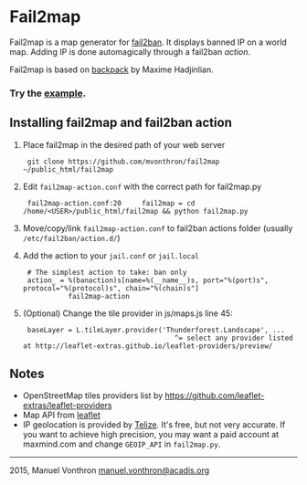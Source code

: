 Fail2map
========

Fail2map is a map generator for [fail2ban](http://www.fail2ban.org).
It displays banned IP on a world map. Adding IP is done automagically through a fail2ban *action*.

Fail2map is based on [backpack](https://github.com/maximeh/backpack) by Maxime Hadjinlian.

### Try the [example](http://mvonthron.github.io/fail2map).

Installing fail2map and fail2ban action
---------------------------------------
1. Place fail2map in the desired path of your web server

        git clone https://github.com/mvonthron/fail2map ~/public_html/fail2map

2. Edit `fail2map-action.conf` with the correct path for fail2map.py

        fail2map-action.conf:20     fail2map = cd /home/<USER>/public_html/fail2map && python fail2map.py

3. Move/copy/link `fail2map-action.conf` to fail2ban actions folder (usually `/etc/fail2ban/action.d/`)
4. Add the action to your `jail.conf` or `jail.local`

        # The simplest action to take: ban only
        action_ = %(banaction)s[name=%(__name__)s, port="%(port)s", protocol="%(protocol)s", chain="%(chain)s"]
                  fail2map-action

5. (Optional) Change the tile provider in js/maps.js line 45:

        baseLayer = L.tileLayer.provider('Thunderforest.Landscape', ...
                                            ^= select any provider listed at http://leaflet-extras.github.io/leaflet-providers/preview/ 
                                            
Notes
-----
* OpenStreetMap tiles providers list by https://github.com/leaflet-extras/leaflet-providers
* Map API from [leaflet](http://www.leafletjs.com)
* IP geolocation is provided by [Telize](http://http://www.telize.com/). It's free, but not very accurate. If you want to achieve high precision, you may want a paid account at maxmind.com and change `GEOIP_API` in `fail2map.py`.



----
2015, Manuel Vonthron <manuel.vonthron@acadis.org>

